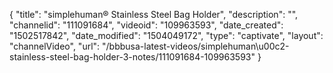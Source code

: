 {
    "title": "simplehuman&reg; Stainless Steel Bag Holder",
    "description": "",
    "channelid": "111091684",
    "videoid": "109963593",
    "date_created": "1502517842",
    "date_modified": "1504049172",
    "type": "captivate",
    "layout": "channelVideo",
    "url": "\/bbbusa-latest-videos\/simplehuman\u00c2-stainless-steel-bag-holder-3-notes\/111091684-109963593"
}